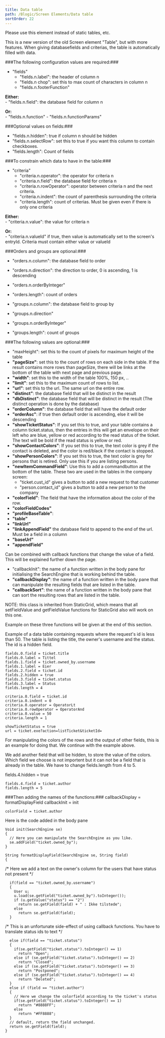```yaml
---
title: Data table
path: /Blogic/Screen Elements/Data table
sortOrder: 22
---
```


Please use this element instead of static tables, etc.

This is a new version of the old Screen element "Table", but with more features.
When giving databasefields and criterias, the table is automatically filled with data.



###The following configuration values are required:###


 - "fields"
    - "fields.n.label": the header of column n
    - "fields.n chop": set this to max count of characters in column n
    - "fields.n.footerFunction"
   
**Either:**   
    - "fields.n.field": the database field for column n
   
**Or:**   
    - "fields.n.function"
        - "fields.n.functionParams"




###Optional values on fields:###


 - "fields.n.hidden": true if column n should be hidden
 - "fields.n.selectRow": set this to true if you want this column to contain checkboxes.
 - "fields.length": Count of fields




###To constrain which data to have in the table:###


 - "criteria"
    - "criteria.n.operator": the operator for criteria n
    - "criteria.n.field": the database field for criteria n
    - "criteria.n.rowOperator": operator between criteria n and the next criteria.
    - "criteria.n.indent": the count of parenthesis surrounding the criteria
    - "criteria.length": count of criterias. Must be given even if there is only one criteria
   
**Either:**   
    - "criteria.n.value": the value for criteria n
   
**Or:**   
    - "criteria.n.valueId" if true, then value is automatically set to the screen's entryId. Criteria must contain either value or valueId




###Orders and groups are optional:###


 - "orders.n.column": the database field to order
 - "orders.n.direction": the direction to order, 0 is ascending, 1 is descending
 - "orders.n.orderByInteger"
 - "orders.length": count of orders



 - "groups.n.column": the database field to group by
 - "groups.n.direction"
 - "groups.n.orderByInteger"
 - "groups.length": count of groups




###The following values are optional:###


 - "maxHeight": set this to the count of pixels for maximum height of the table
 - <b>"pageSize"</b>: set this to the count of rows on each side in the table. If the result contains more rows than pageSize, there will be links at the bottom of the table with next page and previous page.
 - <b>"width"</b>: set this to the width of the table 100%, 150 px, ..
 - <b>"limit"</b>: set this to the maximum count of rows to list.
 - <b>"url"</b>: set this to the url. The same url on the entire row.
 - <b>"distinct"</b>: the database field that will be distinct in the result
 - <b>"dbDistinct"</b>: the database field that will be distinct in the result (The distinct operation is done by the database)
 - <b>"orderColumn"</b>: the database field that will have the default order
 - <b>"orderAsc"</b>: if true then default order is ascending, else it will be descending
 - <b>"showTicketStatus"</b>: If you set this to true, and your table contains a column ticket.status, then the entries in this will get an envelope on their left who are blue, yellow or red according to the read status of the ticket. The text will be bold if the read status is yellow or red.
 - <b>"showContactColors"</b>: If you set this to true, the text color is grey if the contact is deleted, and the color is red/black if the contact is stopped.
 - <b>"showPersonColors"</b>: If you set this to true, the text color is grey for persons that is retired. Only use this if you are listing persons.
 - <b>"newItemCommandField"</b>: Use this to add a commandbutton at the bottom of the table. These two are used in the tables in the company screen:
     - "ticket.cust\_id"  gives a button to add a new request to that customer
     - "person.contact\_id" gives a button to add a new person to the company
 - <b>"colorField"</b>: The field that have the information about the color of the row.
 - <b>"colorFieldCodes"</b>
 - <b>"profileBaseTable"</b>:
 - <b>"table"</b>
 - <b>"linkUrl"</b>
 - <b>"linkAppendField"</b> the database field to append to the end of the url. Must be a field in a column
 - <b>"baseUrl"</b>
 - <b>"appendField"</b>


Can be combined with callback functions that change the value of a field. This will be explained further down the page.


 - "callbackInit": the name of a function written in the body pane for initialising the SearchEngine that is working behind the table.
 - <b>"callbackDisplay"</b>: the name of a function written in the body pane that can manipulate the resulting fields that are listed in the table.
 - <b>"callbackSort"</b>: the name of a function written in the body pane that can sort the resulting rows that are listed in the table.


NOTE: this class is inherited from StaticGrid, which means that all setFieldValue and getFieldValue functions for StaticGrid also will work on this one.


Example on these three functions will be given at the end of this section.

Example of a data table containing requests where the request's id is less than 50. The table is listing the title, the owner's username and the status. The id is a hidden field.


    fields.0.field = ticket.title
    fields.0.label = Tittel
    fields.1.field = ticket.owned_by.username
    fields.1.label = Eier
    fields.2.field = ticket.id
    fields.2.hidden = true
    fields.3.field = ticket.status
    fields.3.label = Status
    fields.length = 4
    
    criteria.0.field = ticket.id
    criteria.0.indent = 0
    criteria.0.operator = OperatorLt
    criteria.0.rowOperator = OperatorAnd
    criteria.0.value = 50
    criteria.length = 1
    
    showTicketStatus = true
    url = ticket.exe?action=listTicket&ticketId=
    

For manipulating the colors of the rows and the output of other fields, this is an example for doing that. We continue with the example above.

We add another field that will be hidden, to store the value of the colors.
Which field we choose is not importent but it can not be a field that is already in the table. We have to change fields.length from 4 to 5.

fields.4.hidden = true

    fields.4.field = ticket.author
    fields.length = 5
    



###Then adding the names of the functions:###
callbackDisplay = formatDisplayField
callbackInit = init

    colorField = ticket.author
    

Here is the code added in the body pane


    Void init(SearchEngine se)
    {
      // Here you can manipulate the SearchEngine as you like.
      se.addField("ticket.owned_by");
    }
    
    String formatDisplayField(SearchEngine se, String field)
    {

  /* Here we add a text on the owner's column for the users that have
  status not present */

      if(field == "ticket.owned_by.username")
      {
        User u;
        u.load(se.getField("ticket.owned_by").toInteger());
        if (u.getValue("status") == "2")
          return se.getField(field) + " : Ikke tilstede";
        else
          return se.getField(field);
      }

  /* This is an unfortunate side-effect of using callback functions. You have to
  translate status ids to text */

      else if(field == "ticket.status")
      {
        if(se.getField("ticket.status").toInteger() == 1)
          return "Open";
        else if (se.getField("ticket.status").toInteger() == 2)
          return "Closed";
        else if (se.getField("ticket.status").toInteger() == 3)
          return "Postponed";
        else if (se.getField("ticket.status").toInteger() == 4)
          return "Deleted";
      }
      else if (field == "ticket.author")
      {
        // Here we change the colorfield according to the ticket's status
        if(se.getField("ticket.status").toInteger() == 1)
          return "#8888FF";
        else
          return "#FF8888";
      }
      // default, return the field unchanged.
      return se.getField(field);
    }


